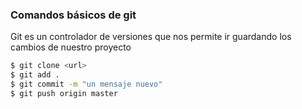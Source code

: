 ### Comandos básicos de git

 

Git es un controlador de versiones que nos permite ir guardando los cambios de nuestro proyecto

 

```sh
$ git clone <url>
$ git add .
$ git commit -m "un mensaje nuevo"
$ git push origin master
```

